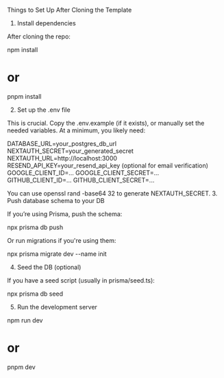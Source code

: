 Things to Set Up After Cloning the Template

1. Install dependencies

After cloning the repo:

npm install

# or

pnpm install

2. Set up the .env file

This is crucial. Copy the .env.example (if it exists), or manually set the needed variables. At a minimum, you likely need:

DATABASE_URL=your_postgres_db_url
NEXTAUTH_SECRET=your_generated_secret
NEXTAUTH_URL=http://localhost:3000
RESEND_API_KEY=your_resend_api_key (optional for email verification)
GOOGLE_CLIENT_ID=...
GOOGLE_CLIENT_SECRET=...
GITHUB_CLIENT_ID=...
GITHUB_CLIENT_SECRET=...

You can use openssl rand -base64 32 to generate NEXTAUTH_SECRET. 3. Push database schema to your DB

If you’re using Prisma, push the schema:

npx prisma db push

Or run migrations if you're using them:

npx prisma migrate dev --name init

4. Seed the DB (optional)

If you have a seed script (usually in prisma/seed.ts):

npx prisma db seed

5. Run the development server

npm run dev

# or

pnpm dev
